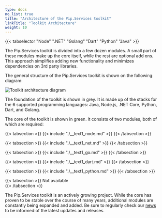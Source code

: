 ```yaml
---
type: docs
no_list: true
title: "Architecture of the Pip.Services toolkit"
linkTitle: "Toolkit Architecture"
weight: 10
---
```

{{< tabselector "Node" ".NET" "Golang" "Dart" "Python" "Java" >}}

The Pip.Services toolkit is divided into a few dozen modules. A small part of these modules make up the core itself, while the rest are optional add ons. This approach simplifies adding new functionality and minimizes dependencies on 3rd party libraries.


The general structure of the Pip.Services toolkit is shown on the following diagram:

![Toolkit architecture diagram](/images/getting_started/toolkit_architecture/toolkit_diagram.svg)

The foundation of the toolkit is shown in grey. It is made up of the stacks for the 6 supported programming languages: Java, Node.js, .NET Core, Python, Dart, and Golang.

The core of the toolkit is shown in green. It consists of two modules, both of which are required:


{{< tabsection >}}
  {{< include "./__text1_node.md" >}} 
{{< /tabsection >}}

{{< tabsection >}}
  {{< include "./__text1_net.md" >}}
{{< /tabsection >}}

{{< tabsection >}}
  {{< include "./__text1_go.md" >}}
{{< /tabsection >}}

{{< tabsection >}}
   {{< include "./__text1_dart.md" >}} 
{{< /tabsection >}}

{{< tabsection >}}
  {{< include "./__text1_python.md" >}}
{{< /tabsection >}}

{{< tabsection >}}
  Not available  
{{< /tabsection >}}


The Pip.Services toolkit is an actively growing project. While the core has proven to be stable over the course of many years, additional modules are constantly being expanded and added. Be sure to regularly check our [news](https://www.pipservices.org/news) to be informed of the latest updates and releases.

